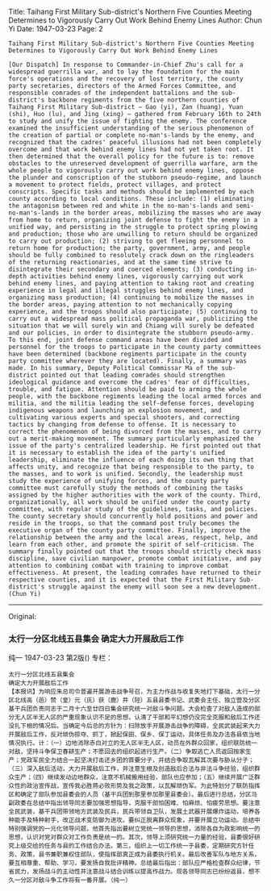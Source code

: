 Title: Taihang First Military Sub-district's Northern Five Counties Meeting Determines to Vigorously Carry Out Work Behind Enemy Lines
Author: Chun Yi
Date: 1947-03-23
Page: 2

    Taihang First Military Sub-district's Northern Five Counties Meeting
    Determines to Vigorously Carry Out Work Behind Enemy Lines

    [Our Dispatch] In response to Commander-in-Chief Zhu's call for a widespread guerrilla war, and to lay the foundation for the main force's operations and the recovery of lost territory, the county party secretaries, directors of the Armed Forces Committee, and responsible comrades of the independent battalions and the sub-district's backbone regiments from the five northern counties of Taihang First Military Sub-district – Gao (yi), Zan (huang), Yuan (shi), Huo (lu), and Jing (xing) – gathered from February 16th to 24th to study and unify the issue of fighting the enemy. The conference examined the insufficient understanding of the serious phenomenon of the creation of partial or complete no-man's-lands by the enemy, and recognized that the cadres' peaceful illusions had not been completely overcome and that work behind enemy lines had not yet taken root. It then determined that the overall policy for the future is to: remove obstacles to the unreserved development of guerrilla warfare, arm the whole people to vigorously carry out work behind enemy lines, oppose the plunder and conscription of the stubborn pseudo-regime, and launch a movement to protect fields, protect villages, and protect conscripts. Specific tasks and methods should be implemented by each county according to local conditions. These include: (1) eliminating the antagonism between red and white in the no-man's-lands and semi-no-man's-lands in the border areas, mobilizing the masses who are away from home to return, organizing joint defense to fight the enemy in a unified way, and persisting in the struggle to protect spring plowing and production; those who are unwilling to return should be organized to carry out production; (2) striving to get fleeing personnel to return home for production; the party, government, army, and people should be fully combined to resolutely crack down on the ringleaders of the returning reactionaries, and at the same time strive to disintegrate their secondary and coerced elements; (3) conducting in-depth activities behind enemy lines, vigorously carrying out work behind enemy lines, and paying attention to taking root and creating experience in legal and illegal struggles behind enemy lines, and organizing mass production; (4) continuing to mobilize the masses in the border areas, paying attention to not mechanically copying experience, and the troops should also participate; (5) continuing to carry out a widespread mass political propaganda war, publicizing the situation that we will surely win and Chiang will surely be defeated and our policies, in order to disintegrate the stubborn pseudo-army. To this end, joint defense command areas have been divided and personnel for the troops to participate in the county party committees have been determined (backbone regiments participate in the county party committee wherever they are located). Finally, a summary was made. In his summary, Deputy Political Commissar Ma of the sub-district pointed out that leading comrades should strengthen ideological guidance and overcome the cadres' fear of difficulties, trouble, and fatigue. Attention should be paid to arming the whole people, with the backbone regiments leading the local armed forces and militia, and the militia leading the self-defense forces, developing indigenous weapons and launching an explosion movement, and cultivating various experts and special shooters, and correcting tactics by changing from defense to offense. It is necessary to correct the phenomenon of being divorced from the masses, and to carry out a merit-making movement. The summary particularly emphasized the issue of the party's centralized leadership. He first pointed out that it is necessary to establish the idea of the party's unified leadership, eliminate the influence of each doing its own thing that affects unity, and recognize that being responsible to the party, to the masses, and to work is unified. Secondly, the leadership must study the experience of unifying forces, and the county party committee must carefully study the methods of combining the tasks assigned by the higher authorities with the work of the county. Third, organizationally, all work should be unified under the county party committee, with regular study of the guidelines, tasks, and policies. The county secretary should concurrently hold positions and power and reside in the troops, so that the command post truly becomes the executive organ of the county party committee. Finally, improve the relationship between the army and the local areas, respect, help, and learn from each other, and promote the spirit of self-criticism. The summary finally pointed out that the troops should strictly check mass discipline, save civilian manpower, promote combat initiative, and pay attention to combining combat with training to improve combat effectiveness. At present, the leading comrades have returned to their respective counties, and it is expected that the First Military Sub-district's struggle against the enemy will soon see a new development. (Chun Yi)



<hr /> 

Original: 


### 太行一分区北线五县集会  确定大力开展敌后工作
纯一
1947-03-23
第2版()
专栏：

    太行一分区北线五县集会
    确定大力开展敌后工作
    【本报讯】为响应朱总司令普遍开展游击战争号召，为主力作战与收复失地打下基础，太行一分区北线高（邑）赞（皇）元（氏）获（鹿）井（陉）五县县委书记、武委会主任、独立营及分区基干兵团负责同志于二月十六至廿四日集会研究统一对敌斗争问题。大会检查了对敌人造成的部分无人区半无人区的严重现象认识不足的思想，认清了干部和平幻想仍没完全克服和敌后工作还没扎下根的情况后。当确定今后总的方针为：扫除放手开展游击战争的障碍，全民武装起来大力开展敌后工作，反对顽伪掠夺、抓丁，掀起保田、保乡、保丁运动，具体任务及办法各县依当地情况执行。计：（一）边地消除赤白对立的无人区半无人区，动员在外群众回家，组织联防统一对敌，坚持斗争保卫春耕生产；不愿回去的组织起进行生产。（二）争取逃亡人员返回按家生产；党政军民全力结合一起坚决打击还乡团的首要分子，并结合争取瓦解其次要与胁从分子；（三）深入敌后活动，大力开展敌后工作，并注意生根及创造敌后合法与非法斗争经验，组织群众生产；（四）继续发动边地群众，注意不机械搬用经验，部队也应参加；（五）继续开展广泛群众性的政治宣传战，宣传我必胜蒋必败形势及我之政策，以瓦解顽伪军。为此特划分了联防指挥区和确定了部队参加县委会的人员（基干兵团到那里参加那里县委会）。最后进行总结，分区马副政委在总结中指出领导同志要加强思想指导，克服干部怕困难、怕麻烦、怕疲劳思想。要注意全民武装，基干兵团带领地方武装及民兵，民兵带领自卫队，发展土武器开展爆炸运动，培养各种能手及特种射手，改正战术变防御为进攻。要纠正脱离群众现象，并要开展立功运动。总结中特别强调党的一元化领导问题，他首先指出要树立党统一领导的思想，消除各自为政影响统一的思想，认识对党对群众对工作负责是统一的。其次，领导上须研究统一力量的经验，县委很好研究上级交给的任务与县的工作结合办法。第三，组织上一切工作统一于县委，定期研究方针任务、政策，县书兼职兼权住部队，使指挥部真正成为县委执行机关。最后改善军队与地方关系，要互相尊重、帮助、学习，要发扬自我批评精神。总结最后指出：部队应严格检查群众纪律，节省民力，发扬战斗的主动性并注意战斗结合训练以提高作战力。现各领导同志已纷纷返县，想不久一分区对敌斗争工作将有一番开展。（纯一）
